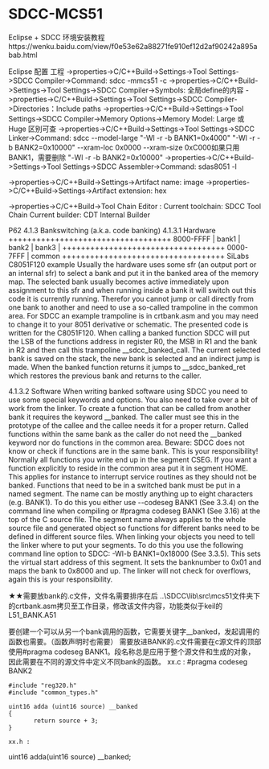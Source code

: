 # SDCC-MCS51

Eclipse + SDCC 环境安装教程https://wenku.baidu.com/view/f0e53e62a88271fe910ef12d2af90242a895abab.html

Eclipse 配置 工程
->properties->C/C++Build->Settings->Tool Settings->SDCC Compiler->Command:  sdcc -mmcs51 -c
->properties->C/C++Build->Settings->Tool Settings->SDCC Compiler->Symbols: 全局define的内容
->properties->C/C++Build->Settings->Tool Settings->SDCC Compiler->Directories：Include paths
->properties->C/C++Build->Settings->Tool Settings->SDCC Compiler->Memory Options->Memory Model: Large 或 Huge    区别可查<SDCC Compiler User Guide>
->properties->C/C++Build->Settings->Tool Settings->SDCC Linker->Command:
sdcc --model-large "-Wl -r -b BANK1=0x4000" "-Wl -r -b BANK2=0x10000" --xram-loc 0x0000  --xram-size 0xC000如果只用BANK1，需要删除 "-Wl -r -b BANK2=0x10000"
->properties->C/C++Build->Settings->Tool Settings->SDCC Assembler->Command: sdas8051 -l

->properties->C/C++Build->Settings->Artifact name: image
->properties->C/C++Build->Settings->Artifact extension: hex

->properties->C/C++Build->Tool Chain Editor : Current toolchain: SDCC Tool Chain   Current builder: CDT Internal Builder


<SDCC Compiler User Guide>  P62 4.1.3 Bankswitching (a.k.a. code banking)
4.1.3.1 Hardware
+++++++++++++++++++++++++++++++++++
8000-FFFF | bank1 | bank2 | bank3 |
+++++++++++++++++++++++++++++++++++
0000-7FFF | common 
+++++++++++++++++++++++++++++++++++
     SiLabs C8051F120 example
Usually the hardware uses some sfr (an output port or an internal sfr) to select a bank and put it in the banked area of the memory map. The selected bank usually becomes active immediately upon assignment to this sfr and when running inside a bank it will switch out this code it is currently running. Therefor you cannot jump or call directly from one bank to another and need to use a so-called trampoline in the common area. For SDCC an example trampoline is in crtbank.asm and you may need to change it to your 8051 derivative or schematic. The presented code is written for the C8051F120.
When calling a banked function SDCC will put the LSB of the functions address in register R0, the MSB in R1 and the bank in R2 and then call this trampoline __sdcc_banked_call. The current selected bank is saved on the stack, the new bank is selected and an indirect jump is made. When the banked function returns it jumps to
__sdcc_banked_ret which restores the previous bank and returns to the caller.

4.1.3.2 Software
When writing banked software using SDCC you need to use some special keywords and options. You also need to take over a bit of work from the linker.
To create a function that can be called from another bank it requires the keyword __banked. The caller must see this in the prototype of the callee and the callee needs it for a proper return. Called functions within the same bank as the caller do not need the __banked keyword nor do functions in the common area. Beware: SDCC
does not know or check if functions are in the same bank. This is your responsibility!
Normally all functions you write end up in the segment CSEG. If you want a function explicitly to reside in the common area put it in segment HOME. This applies for instance to interrupt service routines as they should not be banked.
Functions that need to be in a switched bank must be put in a named segment. The name can be mostly anything up to eight characters (e.g. BANK1). To do this you either use --codeseg BANK1 (See 3.3.4) on the command line when compiling or #pragma codeseg BANK1 (See 3.16) at the top of the C source file. The segment name always applies to the whole source file and generated object so functions for different banks need to be defined in different source files.
When linking your objects you need to tell the linker where to put your segments. To do this you use the following command line option to SDCC: -Wl-b BANK1=0x18000 (See 3.3.5). This sets the virtual start address of this segment. It sets the banknumber to 0x01 and maps the bank to 0x8000 and up. The linker will not check for overflows, again this is your responsibility.

★★需要放bank的.c文件，文件名需要排序在后
..\SDCC\lib\src\mcs51文件夹下的crtbank.asm拷贝至工作目录，修改该文件内容，功能类似于keil的L51_BANK.A51

要创建一个可以从另一个bank调用的函数，它需要关键字__banked，发起调用的函数也需要。（函数声明时也需要）
需要放进BANK的.c文件需要在c源文件的顶部使用#pragma codeseg BANK1。段名称总是应用于整个源文件和生成的对象，因此需要在不同的源文件中定义不同bank的函数。
	xx.c :
	#pragma codeseg BANK2
	
	#include "reg320.h"
	#include "common_types.h"
	
	uint16 adda (uint16 source) __banked
	{
	       return source + 3;
	}
	
	xx.h :
uint16 adda(uint16 source) __banked;
